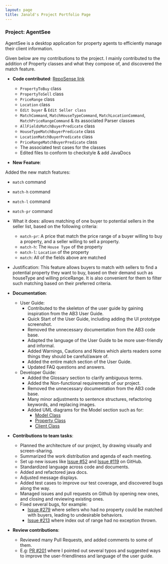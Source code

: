 ```yaml
---
layout: page
title: Janald's Project Portfolio Page
---
```


### Project: AgentSee

AgentSee is a desktop application for property agents to efficiently manage their client information.

Given below are my contributions to the project. I mainly contributed to the addition of Property classes and what they compose of, and discovered the match feature.

* **Code contributed**: [RepoSense link](https://nus-cs2103-ay2122s2.github.io/tp-dashboard/?search=janald99&brekdown=true&sort=groupTitle&sortWithin=title&since=2022-02-18&timeframe=commit&mergegroup=&groupSelect=groupByRepos&breakdown=false&tabOpen=true&tabType=authorship&zFR=false&tabAuthor=janald99&tabRepo=AY2122S2-CS2103T-T11-2%2Ftp%5Bmaster%5D&authorshipIsMergeGroup=false&authorshipFileTypes=docs~functional-code~test-code~other&authorshipIsBinaryFileTypeChecked=false)
  * `PropertyToBuy` class
  * `PropertyToSell` class
  * `PriceRange` class
  * `Location` class
  * `Edit buyer` & `Edit Seller class` 
  * `MatchCommand`, `MatchHouseTypeCommand`, `MatchLocationCommand`, `MatchPriceRangeCommand` & its associated Parser classes
  * `AllFieldsMatchBuyerPredicate` class
  * `HouseTypeMatchBuyerPredicate` class
  * `LocationMatchBuyerPredicate` class
  * `PriceRangeMatchBuyerPredicate` class
  * The associated test cases for the classes
  * Edited files to conform to checkstyle & add JavaDocs

* **New Feature**: 

Added the new match features:
  * `match` command
  * `match-h` command
  * `match-l` command
  * `match-pr` command
  * What it does: allows matching of one buyer to potential sellers in the seller list, based on the following criteria:
    * `match-pr`: A price that match the price range of a buyer willing to buy a property, and a seller willing to sell a property.
    * `match-h`: The `House Type` of the property
    * `match-l`: `Location` of the property
    * `match`: All of the fields above are matched
    
  * Justification: This feature allows buyers to match with sellers to find a potential property they want to buy, based on their demand such as houseType and willing priceRange. It is also convenient for them to filter such matching based on their preferred criteria.


* **Documentation**:
    * User Guide:
        * Contributed to the skeleton of the user guide by gaining inspiration from the AB3 User Guide.
        * Quick Start of the User Guide, including adding the UI prototype screenshot.
        * Removed the unnecessary documentation from the AB3 code base.
        * Adapted the language of the User Guide to be more user-friendly and informal.
        * Added Warnings, Cautions and Notes which alerts readers some things they should be careful/aware of.
        * Added the entire match section of the User Guide.
        * Updated FAQ questions and answers.
    * Developer Guide:
        * Added the Glossary section to clarify ambiguous terms.
        * Added the Non-functional requirements of our project.
        * Removed the unnecessary documentation from the AB3 code base.
        * Many minor adjustments to sentence structures, refactoring keywords, and replacing images.
        * Added UML diagrams for the Model section such as for:
          * [Model Class](https://github.com/AY2122S2-CS2103T-T11-2/tp/blob/master/docs/images/ModelClassDiagram.png)
          * [Property Class](https://github.com/AY2122S2-CS2103T-T11-2/tp/blob/master/docs/images/PropertyClassDiagram.png)
          * [Client Class](https://github.com/AY2122S2-CS2103T-T11-2/tp/blob/master/docs/images/ClientClassDiagram.png)
          
* **Contributions to team tasks**:
  * Planned the architecture of our project, by drawing visually and screen-sharing.
  * Summarized the work distribution and agenda of each meeting.
  * Set up new issues like [Issue #52](https://github.com/AY2122S2-CS2103T-T11-2/tp/issues/52) and [Issue #119](https://github.com/AY2122S2-CS2103T-T11-2/tp/issues/119) on GitHub.
  * Standardized language across code and documents.
  * Added and refactored java docs.
  * Adjusted message displays.
  * Added test cases to improve our test coverage, and discovered bugs along the way.
  * Managed issues and pull requests on Github by opening new ones, and closing and reviewing existing ones.
  * Fixed several bugs, for example:
    * [Issue #279](https://github.com/AY2122S2-CS2103T-T11-2/tp/issues/279) where sellers who had no property could be matched with buyers, leading to undesirable behaviors.
    * [Issue #213](https://github.com/AY2122S2-CS2103T-T11-2/tp/issues/213) where index out of range had no exception thrown.

* **Review contributions**:
  * Reviewed many Pull Requests, and added comments to some of them.
  * E.g: [PR #201](https://github.com/AY2122S2-CS2103T-T11-2/tp/pull/201) where I pointed out several typos and suggested ways to improve the user-friendliness and language of the user guide.
